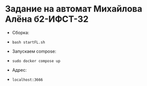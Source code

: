 # Задание на автомат Михайлова Алёна б2-ИФСТ-32

* Сборка:
- `bash startFL.sh`

* Запускаем compose:
- `sudo docker compose up`

* Адрес:
- `localhost:3666`


